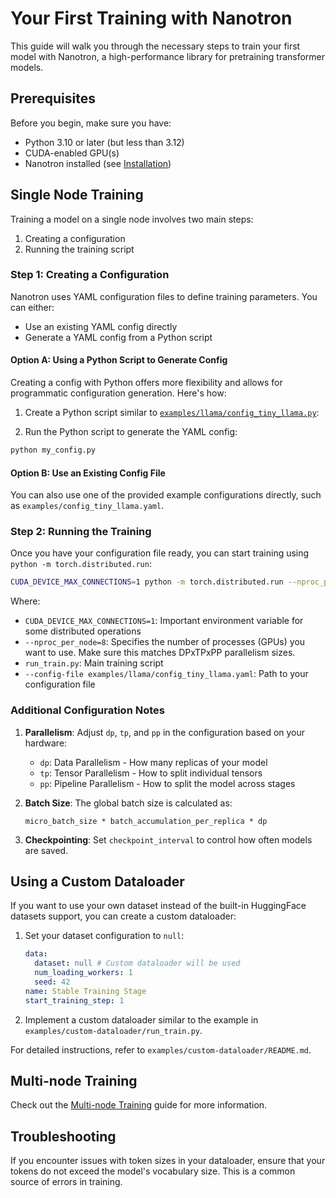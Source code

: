 # Your First Training with Nanotron

This guide will walk you through the necessary steps to train your first model with Nanotron, a high-performance library for pretraining transformer models.

## Prerequisites

Before you begin, make sure you have:
- Python 3.10 or later (but less than 3.12)
- CUDA-enabled GPU(s)
- Nanotron installed (see [Installation](../README.md#installation))

## Single Node Training

Training a model on a single node involves two main steps:
1. Creating a configuration
2. Running the training script

### Step 1: Creating a Configuration

Nanotron uses YAML configuration files to define training parameters. You can either:
- Use an existing YAML config directly
- Generate a YAML config from a Python script

#### Option A: Using a Python Script to Generate Config

Creating a config with Python offers more flexibility and allows for programmatic configuration generation. Here's how:

1. Create a Python script similar to [`examples/llama/config_tiny_llama.py`](/examples/llama/config_tiny_llama.py):

2. Run the Python script to generate the YAML config:

```bash
python my_config.py
```

#### Option B: Use an Existing Config File

You can also use one of the provided example configurations directly, such as `examples/config_tiny_llama.yaml`.

### Step 2: Running the Training

Once you have your configuration file ready, you can start training using `python -m torch.distributed.run`:

```bash
CUDA_DEVICE_MAX_CONNECTIONS=1 python -m torch.distributed.run --nproc_per_node=8 run_train.py --config-file examples/llama/config_tiny_llama.yaml
```

Where:
- `CUDA_DEVICE_MAX_CONNECTIONS=1`: Important environment variable for some distributed operations
- `--nproc_per_node=8`: Specifies the number of processes (GPUs) you want to use. Make sure this matches DPxTPxPP parallelism sizes.
- `run_train.py`: Main training script
- `--config-file examples/llama/config_tiny_llama.yaml`: Path to your configuration file

### Additional Configuration Notes

1. **Parallelism**: Adjust `dp`, `tp`, and `pp` in the configuration based on your hardware:
   - `dp`: Data Parallelism - How many replicas of your model
   - `tp`: Tensor Parallelism - How to split individual tensors
   - `pp`: Pipeline Parallelism - How to split the model across stages

2. **Batch Size**: The global batch size is calculated as:
   ```
   micro_batch_size * batch_accumulation_per_replica * dp
   ```

3. **Checkpointing**: Set `checkpoint_interval` to control how often models are saved.

## Using a Custom Dataloader

If you want to use your own dataset instead of the built-in HuggingFace datasets support, you can create a custom dataloader:

1. Set your dataset configuration to `null`:
   ```yaml
   data:
     dataset: null # Custom dataloader will be used
     num_loading_workers: 1
     seed: 42
   name: Stable Training Stage
   start_training_step: 1
   ```

2. Implement a custom dataloader similar to the example in `examples/custom-dataloader/run_train.py`.

For detailed instructions, refer to `examples/custom-dataloader/README.md`.

## Multi-node Training

Check out the [Multi-node Training](multi-node-training.md) guide for more information.

## Troubleshooting

If you encounter issues with token sizes in your dataloader, ensure that your tokens do not exceed the model's vocabulary size. This is a common source of errors in training.
